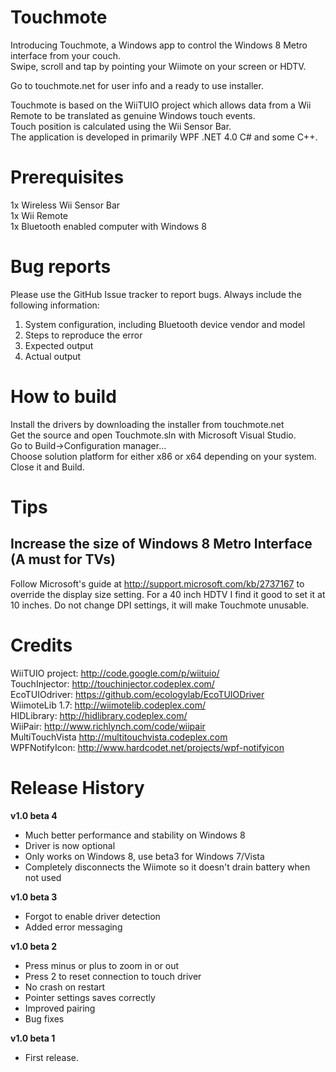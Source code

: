 Touchmote
==============
Introducing Touchmote, a Windows app to control the Windows 8 Metro interface from your couch.<br />
Swipe, scroll and tap by pointing your Wiimote on your screen or HDTV.

Go to touchmote.net for user info and a ready to use installer.

Touchmote is based on the WiiTUIO project which allows data from a Wii Remote to be translated as genuine Windows touch events.<br />
Touch position is calculated using the Wii Sensor Bar.<br />
The application is developed in primarily WPF .NET 4.0 C# and some C++.

Prerequisites
==============
1x Wireless Wii Sensor Bar<br />
1x Wii Remote<br />
1x Bluetooth enabled computer with Windows 8

Bug reports
==============
Please use the GitHub Issue tracker to report bugs. Always include the following information:<br />
1. System configuration, including Bluetooth device vendor and model<br />
2. Steps to reproduce the error<br />
3. Expected output<br />
4. Actual output<br />

How to build
==============
Install the drivers by downloading the installer from touchmote.net<br />
Get the source and open Touchmote.sln with Microsoft Visual Studio. <br />
Go to Build->Configuration manager...<br />
Choose solution platform for either x86 or x64 depending on your system. Close it and Build.<br />

Tips
==============
Increase the size of Windows 8 Metro Interface (A must for TVs)
--------------
Follow Microsoft's guide at http://support.microsoft.com/kb/2737167 to override the display size setting. For a 40 inch HDTV I find it good to set it at 10 inches. Do not change DPI settings, it will make Touchmote unusable.

Credits
==============
WiiTUIO project:	http://code.google.com/p/wiituio/<br />
TouchInjector:	  http://touchinjector.codeplex.com/<br />
EcoTUIOdriver:    https://github.com/ecologylab/EcoTUIODriver<br />
WiimoteLib 1.7:		http://wiimotelib.codeplex.com/<br />
HIDLibrary:				http://hidlibrary.codeplex.com/<br />
WiiPair:					http://www.richlynch.com/code/wiipair<br />
MultiTouchVista   http://multitouchvista.codeplex.com<br />
WPFNotifyIcon:		http://www.hardcodet.net/projects/wpf-notifyicon<br />

Release History
==============
**v1.0 beta 4**<br />
- Much better performance and stability on Windows 8
- Driver is now optional
- Only works on Windows 8, use beta3 for Windows 7/Vista
- Completely disconnects the Wiimote so it doesn't drain battery when not used

**v1.0 beta 3**<br />
- Forgot to enable driver detection
- Added error messaging

**v1.0 beta 2**<br />
- Press minus or plus to zoom in or out
- Press 2 to reset connection to touch driver
- No crash on restart
- Pointer settings saves correctly
- Improved pairing
- Bug fixes

**v1.0 beta 1**<br />
- First release.
